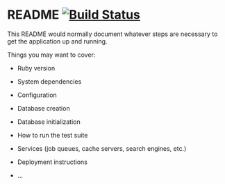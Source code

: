 # README [![Build Status](https://travis-ci.org/EvanBrightside/flashcards.svg?branch=master)](https://travis-ci.org/EvanBrightside/flashcards)

This README would normally document whatever steps are necessary to get the
application up and running.

Things you may want to cover:

* Ruby version

* System dependencies

* Configuration

* Database creation

* Database initialization

* How to run the test suite

* Services (job queues, cache servers, search engines, etc.)

* Deployment instructions

* ...
